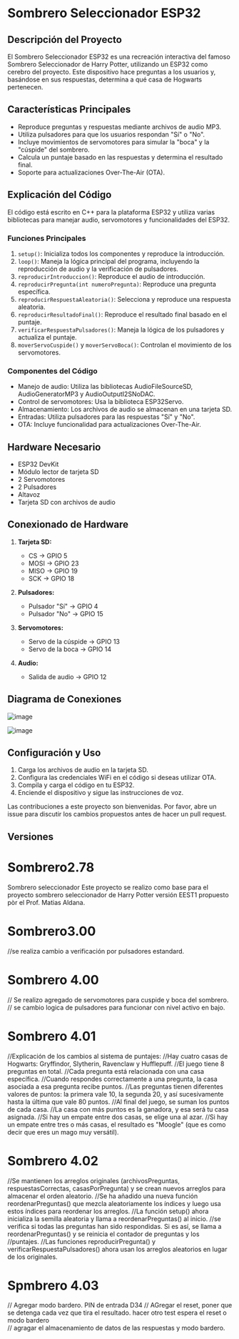 
 # Sombrero Seleccionador ESP32

## Descripción del Proyecto

El Sombrero Seleccionador ESP32 es una recreación interactiva del famoso Sombrero Seleccionador de Harry Potter, utilizando un ESP32 como cerebro del proyecto. Este dispositivo hace preguntas a los usuarios y, basándose en sus respuestas, determina a qué casa de Hogwarts pertenecen.

## Características Principales

- Reproduce preguntas y respuestas mediante archivos de audio MP3.
- Utiliza pulsadores para que los usuarios respondan "Sí" o "No".
- Incluye movimientos de servomotores para simular la "boca" y la "cúspide" del sombrero.
- Calcula un puntaje basado en las respuestas y determina el resultado final.
- Soporte para actualizaciones Over-The-Air (OTA).

## Explicación del Código

El código está escrito en C++ para la plataforma ESP32 y utiliza varias bibliotecas para manejar audio, servomotores y funcionalidades del ESP32.

### Funciones Principales

1. `setup()`: Inicializa todos los componentes y reproduce la introducción.
2. `loop()`: Maneja la lógica principal del programa, incluyendo la reproducción de audio y la verificación de pulsadores.
3. `reproducirIntroduccion()`: Reproduce el audio de introducción.
4. `reproducirPregunta(int numeroPregunta)`: Reproduce una pregunta específica.
5. `reproducirRespuestaAleatoria()`: Selecciona y reproduce una respuesta aleatoria.
6. `reproducirResultadoFinal()`: Reproduce el resultado final basado en el puntaje.
7. `verificarRespuestaPulsadores()`: Maneja la lógica de los pulsadores y actualiza el puntaje.
8. `moverServoCuspide()` y `moverServoBoca()`: Controlan el movimiento de los servomotores.

### Componentes del Código

- Manejo de audio: Utiliza las bibliotecas AudioFileSourceSD, AudioGeneratorMP3 y AudioOutputI2SNoDAC.
- Control de servomotores: Usa la biblioteca ESP32Servo.
- Almacenamiento: Los archivos de audio se almacenan en una tarjeta SD.
- Entradas: Utiliza pulsadores para las respuestas "Sí" y "No".
- OTA: Incluye funcionalidad para actualizaciones Over-The-Air.

## Hardware Necesario

- ESP32 DevKit
- Módulo lector de tarjeta SD
- 2 Servomotores
- 2 Pulsadores
- Altavoz
- Tarjeta SD con archivos de audio

## Conexionado de Hardware

1. **Tarjeta SD:**
   - CS -> GPIO 5
   - MOSI -> GPIO 23
   - MISO -> GPIO 19
   - SCK -> GPIO 18

2. **Pulsadores:**
   - Pulsador "Sí" -> GPIO 4
   - Pulsador "No" -> GPIO 15

3. **Servomotores:**
   - Servo de la cúspide -> GPIO 13
   - Servo de la boca -> GPIO 14

4. **Audio:**
   - Salida de audio -> GPIO 12

## Diagrama de Conexiones
![image](https://github.com/user-attachments/assets/9d7e7700-d046-4db9-811e-4e0fd3a52e68)

![image](https://github.com/user-attachments/assets/24cc65a1-362a-46b8-a064-d5c523fbd545)

## Configuración y Uso

1. Carga los archivos de audio en la tarjeta SD.
2. Configura las credenciales WiFi en el código si deseas utilizar OTA.
3. Compila y carga el código en tu ESP32.
4. Enciende el dispositivo y sigue las instrucciones de voz.

Las contribuciones a este proyecto son bienvenidas. Por favor, abre un issue para discutir los cambios propuestos antes de hacer un pull request.
## Versiones
# Sombrero2.78
 Sombrero seleccionador
 Este proyecto se realizo como base para el proyecto sombrero seleccionador de Harry Potter
 versión EEST1 propuesto pòr el Prof. Matias Aldana.
 # Sombrero3.00 
//se realiza cambio a verificación por pulsadores estandard.
 # Sombrero 4.00
 // Se realizo agregado de servomotores para cuspide y boca del sombrero.
 // se cambio logica de pulsadores para funcionar con nivel activo en bajo.
 # Sombrero 4.01
 //Explicación de los cambios al sistema de puntajes:
 //Hay cuatro casas de Hogwarts: Gryffindor, Slytherin, Ravenclaw y Hufflepuff.
 //El juego tiene 8 preguntas en total.
 //Cada pregunta está relacionada con una casa específica.
 //Cuando respondes correctamente a una pregunta, la casa asociada a esa pregunta recibe puntos.
 //Las preguntas tienen diferentes valores de puntos: la primera vale 10, la segunda 20, y así sucesivamente hasta la última que vale 80 puntos.
 //Al final del juego, se suman los puntos de cada casa.
 //La casa con más puntos es la ganadora, y esa será tu casa asignada.
 //Si hay un empate entre dos casas, se elige una al azar.
 //Si hay un empate entre tres o más casas, el resultado es "Moogle" (que es como decir que eres un mago muy versátil).
 # Sombrero 4.02
 //Se mantienen los arreglos originales (archivosPreguntas, respuestasCorrectas, casasPorPregunta) y se crean nuevos arreglos para almacenar el orden aleatorio.
 //Se ha añadido una nueva función reordenarPreguntas() que mezcla aleatoriamente los índices y luego usa estos índices para reordenar los arreglos.
 //La función setup() ahora inicializa la semilla aleatoria y llama a reordenarPreguntas() al inicio.
 //se verifica si todas las preguntas han sido respondidas. Si es así, se llama a reordenarPreguntas() y se reinicia el contador de preguntas y los //puntajes.
 //Las funciones reproducirPregunta() y verificarRespuestaPulsadores() ahora usan los arreglos aleatorios en lugar de los originales.
 # Spmbrero 4.03 
 // Agregar modo bardero. PIN de entrada D34 
 // AGregar el reset, poner que se detenga cada vez que tira el resultado. hacer otro test espera el reset o modo bardero  
 // agragar el almacenamiento de datos de las respuestas y modo bardero.
 
 
